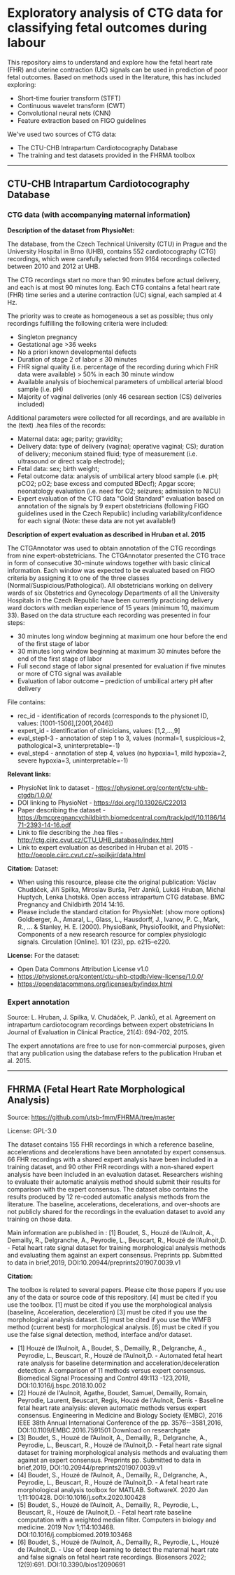 # Exploratory analysis of CTG data for classifying fetal outcomes during labour

This repository aims to understand and explore how the fetal heart rate (FHR) and uterine contraction (UC) signals can be used in prediction of poor fetal outcomes. Based on methods used in the literature, this has included exploring:
* Short-time fourier transform (STFT)
* Continuous wavelet transform (CWT)
* Convolutional neural nets (CNN)
* Feature extraction based on FIGO guidelines

We've used two sources of CTG data:
* The CTU-CHB Intrapartum Cardiotocography Database
* The training and test datasets provided in the FHRMA toolbox

---

## CTU-CHB Intrapartum Cardiotocography Database

### CTG data (with accompanying maternal information)

**Description of the dataset from PhysioNet:**

The database, from the Czech Technical University (CTU) in Prague and the University Hospital in Brno (UHB), contains 552 cardiotocography (CTG) recordings, which were carefully selected from 9164 recordings collected between 2010 and 2012 at UHB.

The CTG recordings start no more than 90 minutes before actual delivery, and each is at most 90 minutes long. Each CTG contains a fetal heart rate (FHR) time series and a uterine contraction (UC) signal, each sampled at 4 Hz.

The priority was to create as homogeneous a set as possible; thus only recordings fulfilling the following criteria were included:

* Singleton pregnancy
* Gestational age >36 weeks
* No a priori known developmental defects
* Duration of stage 2 of labor ≤ 30 minutes
* FHR signal quality (i.e. percentage of the recording during which FHR data were available) > 50% in each 30 minute window
* Available analysis of biochemical parameters of umbilical arterial blood sample (i.e. pH)
* Majority of vaginal deliveries (only 46 cesarean section (CS) deliveries included)

Additional parameters were collected for all recordings, and are available in the (text) .hea files of the records:

* Maternal data: age; parity; gravidity;
* Delivery data: type of delivery (vaginal; operative vaginal; CS); duration of delivery; meconium stained fluid; type of measurement (i.e. ultrasound or direct scalp electrode);
* Fetal data: sex; birth weight;
* Fetal outcome data: analysis of umbilical artery blood sample (i.e. pH; pCO2; pO2; base excess and computed BDecf); Apgar score; neonatology evaluation (i.e. need for O2; seizures; admission to NICU)
* Expert evaluation of the CTG data "Gold Standard" evaluation based on annotation of the signals by 9 expert obstetricians (following FIGO guidelines used in the Czech Republic) including variability/confidence for each signal (Note: these data are not yet available!)

**Description of expert evaluation as described in Hruban et al. 2015**

The CTGAnnotator was used to obtain annotation of the CTG recordings from nine expert-obstetricians. The CTGAnnotator presented the CTG trace in form of consecutive 30-minute windows together with basic clinical information. Each window was expected to be evaluated based on FIGO criteria by assigning it to one of the three classes (Normal/Suspicious/Pathological). All obstetricians working on delivery wards of six Obstetrics and Gynecology Departments of all the University Hospitals in the Czech Republic have been currently practicing delivery ward doctors with median experience of 15 years (minimum 10, maximum 33). Based on the data structure each recording was presented in four steps:
* 30 minutes long window beginning at maximum one hour before the end of the first stage of labor
* 30 minutes long window beginning at maximum 30 minutes before the end of the first stage of labor
* Full second stage of labor signal presented for evaluation if five minutes or more of CTG signal was available
* Evaluation of labor outcome – prediction of umbilical artery pH after delivery

File contains:
* rec_id - identification of records (corresponds to the physionet ID, values: [1001-1506],[2001,2046])
* expert_id - identification of clinicicians, values: [1,2,...,9]
* eval_step1-3 - annotation of step 1 to 3, values (normal=1, suspicious=2, pathological=3, uninterpretable=-1)
* eval_step4 - annotation of step 4, values (no hypoxia=1, mild hypoxia=2, severe hypoxia=3, uninterpretable=-1)

**Relevant links:**
* PhysioNet link to dataset - https://physionet.org/content/ctu-uhb-ctgdb/1.0.0/
* DOI linking to PhysioNet - https://doi.org/10.13026/C22013
* Paper describing the dataset - https://bmcpregnancychildbirth.biomedcentral.com/track/pdf/10.1186/1471-2393-14-16.pdf
* Link to file describing the .hea files - http://ctg.ciirc.cvut.cz/CTU_UHB_database/index.html
* Link to expert evaluation as described in Hruban et al. 2015 - http://people.ciirc.cvut.cz/~spilkjir/data.html

**Citation:**
Dataset:
* When using this resource, please cite the original publication: Václav Chudáček, Jiří Spilka, Miroslav Burša, Petr Janků, Lukáš Hruban, Michal Huptych, Lenka Lhotská. Open access intrapartum CTG database. BMC Pregnancy and Childbirth 2014 14:16.
* Please include the standard citation for PhysioNet: (show more options) Goldberger, A., Amaral, L., Glass, L., Hausdorff, J., Ivanov, P. C., Mark, R., ... & Stanley, H. E. (2000). PhysioBank, PhysioToolkit, and PhysioNet: Components of a new research resource for complex physiologic signals. Circulation [Online]. 101 (23), pp. e215–e220.

**License:**
For the dataset:
* Open Data Commons Attribution License v1.0 
* https://physionet.org/content/ctu-uhb-ctgdb/view-license/1.0.0/
* https://opendatacommons.org/licenses/by/index.html

### Expert annotation

Source: L. Hruban, J. Spilka, V. Chudáček, P. Janků, et al. Agreement on intrapartum cardiotocogram recordings between expert obstetricians In Journal of Evaluation in Clinical Practice, 21(4): 694-702, 2015.

The expert annotations are free to use for non-commercial purposes, given that any publication using the database refers to the publication Hruban et al. 2015.

---
## FHRMA (Fetal Heart Rate Morphological Analysis)

Source: https://github.com/utsb-fmm/FHRMA/tree/master

License: GPL-3.0

The dataset contains 155 FHR recordings in which a reference baseline, accelerations and decelerations have been annotated by expert consensus. 66 FHR recordings with a shared expert analysis have been included in a training dataset, and 90 other FHR recordings with a non-shared expert analysis have been included in an evaluation dataset. Researchers wishing to evaluate their automatic analysis method should submit their results for comparison with the expert consensus. The dataset also contains the results produced by 12 re-coded automatic analysis methods from the literature. The baseline, accelerations, decelerations, and over-shoots are not publicly shared for the recordings in the evaluation dataset to avoid any training on those data.

Main information are published in : [1] Boudet, S., Houzé de l’Aulnoit, A., Demailly, R., Delgranche, A., Peyrodie, L., Beuscart, R., Houzé de l’Aulnoit,D. - Fetal heart rate signal dataset for training morphological analysis methods and evaluating them against an expert consensus. Preprints pp. Submitted to data in brief,2019, DOI:10.20944/preprints201907.0039.v1

**Citation:**

The toolbox is related to several papers. Please cite those papers if you use any of the data or source code of this repository. [4] must be cited if you use the toolbox. [1] must be cited if you use the morphological analysis (baseline, Acceleration, deceleration) [3] must be cited if you use the morphological analysis dataset. [5] must be cited if you use the WMFB method (current best) for morphological analysis. [6] must be cited if you use the false signal detection, method, interface and/or dataset.
* [1] Houzé de l’Aulnoit, A., Boudet, S., Demailly, R., Delgranche, A., Peyrodie, L., Beuscart, R., Houzé de l’Aulnoit,D. - Automated fetal heart rate analysis for baseline determination and acceleration/deceleration detection: A comparison of 11 methods versus expert consensus. Biomedical Signal Processing and Control 49:113 -123,2019, DOI:10.1016/j.bspc.2018.10.002
* [2] Houzé de l'Aulnoit, Agathe, Boudet, Samuel, Demailly, Romain, Peyrodie, Laurent, Beuscart, Regis, Houzé de l'Aulnoit, Denis - Baseline fetal heart rate analysis: eleven automatic methods versus expert consensus. Engineering in Medicine and Biology Society (EMBC), 2016 IEEE 38th Annual International Conference of the pp. 3576--3581,2016, DOI:10.1109/EMBC.2016.7591501 Download on researchgate
* [3] Boudet, S., Houzé de l’Aulnoit, A., Demailly, R., Delgranche, A., Peyrodie, L., Beuscart, R., Houzé de l’Aulnoit,D. - Fetal heart rate signal dataset for training morphological analysis methods and evaluating them against an expert consensus. Preprints pp. Submitted to data in brief,2019, DOI:10.20944/preprints201907.0039.v1
* [4] Boudet, S., Houzé de l’Aulnoit, A., Demailly, R., Delgranche, A., Peyrodie, L., Beuscart, R., Houzé de l’Aulnoit,D. - A fetal heart rate morphological analysis toolbox for MATLAB. SoftwareX. 2020 Jan 1;11:100428. DOI:10.1016/j.softx.2020.100428
* [5] Boudet, S., Houzé de l’Aulnoit, A., Demailly, R., Peyrodie, L., Beuscart, R., Houzé de l’Aulnoit,D. - Fetal heart rate baseline computation with a weighted median filter. Computers in biology and medicine. 2019 Nov 1;114:103468. DOI:10.1016/j.compbiomed.2019.103468
* [6] Boudet, S., Houzé de l’Aulnoit, A., Demailly, R., Peyrodie, L., Houzé de l’Aulnoit,D. - Use of deep learning to detect the maternal heart rate and false signals on fetal heart rate recordings. Biosensors 2022; 12(9):691. DOI:10.3390/bios12090691
